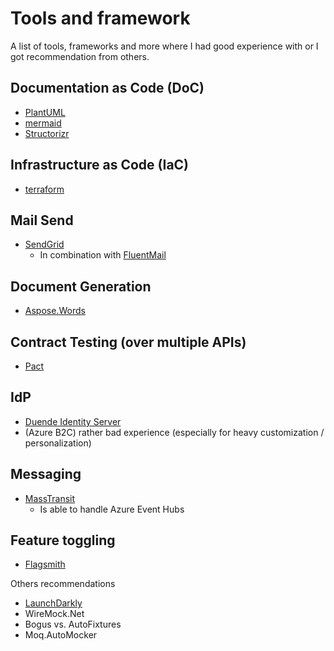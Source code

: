 # Tools and framework

A list of tools, frameworks and more where I had good experience with or I got recommendation from others.

##  Documentation as Code (DoC)

- [PlantUML](https://plantuml.com/)
- [mermaid](https://mermaid-js.github.io/)
- [Structorizr](https://structurizr.com/)

## Infrastructure as Code (IaC)

- [terraform](https://www.terraform.io/)

## Mail Send

- [SendGrid](https://sendgrid.com/)
	- In combination with [FluentMail](https://github.com/lukencode/FluentEmail)

## Document Generation

- [Aspose.Words](https://products.aspose.com/words/net/)

## Contract Testing (over multiple APIs)

- [Pact](https://docs.pact.io/)

## IdP

- [Duende Identity Server](https://duendesoftware.com/products/identityserver)
- (Azure B2C) rather bad experience (especially for heavy customization / personalization)

## Messaging

- [MassTransit](https://masstransit-project.com/)
	- Is able to handle Azure Event Hubs

## Feature toggling

- [Flagsmith](https://flagsmith.com/)

Others recommendations

- [LaunchDarkly](https://launchdarkly.com/)
- WireMock.Net
- Bogus vs. AutoFixtures
- Moq.AutoMocker
